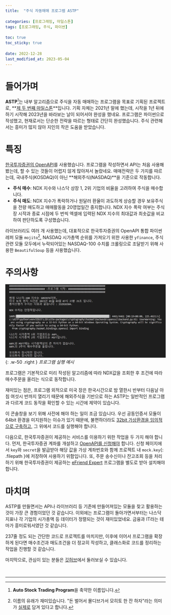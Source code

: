 ```yaml
---
title:  "주식 자동매매 프로그램 ASTP"

categories: [프로그래밍, 마일스톤]
tags: [프로그래밍, 주식, 파이썬]

toc: true
toc_sticky: true
 
date: 2022-12-28
last_modified_at: 2023-05-04
---
```


# **들어가며**

**ASTP**[^1]는 내부 알고리즘으로 주식을 자동 매매하는 프로그램을 목표로 기획된 프로젝트로, **[제 두 번째 마일스톤](https://kiw6024.github.io/categories/%EB%A7%88%EC%9D%BC%EC%8A%A4%ED%86%A4/)**입니다. 기획 자체는 2021년 말에 했는데, 시작을 1년 뒤에 하기 시작해 2023년을 바라보는 날이 되어서야 완성을 했네요. 프로그램은 파이썬으로 작성했고, 현재로서는 단순한 전략을 따르는 형태로 간단히 완성했습니다. 주식 관련해서는 흥미가 많지 않아 지인의 작은 도움을 받았습니다.

# **특징**

[한국투자증권의 OpenAPI](https://www.truefriend.com/main/customer/systemdown/OpenAPI.jsp?cmd=TF04ea01200)를 사용했습니다. 프로그램을 작성하면서 API는 처음 사용해봤는데, 할 수 있는 것들이 어렵지 않게 많아져서 놀랐네요. 매매전략은 두 가지를 따르는데, 국내주식(KOSDAQ)이 아닌 **해외주식(NASDAQ)**을 기준으로 작동합니다.

- **주식 매수**: NDX 지수와 나스닥 상장 1, 2위 기업의 비율을 고려하여 주식을 매수합니다.
- **주식 매도**: NDX 지수가 폭락하거나 원달러 환율이 과도하게 상승할 경우 보유주식을 전량 매도하고 매매활동을 20영업일간 중지합니다. NDX 지수 폭락 여부는 주식장 시작과 종료 시점에 두 번씩 엑셀에 입력된 NDX 지수의 최대값과 최솟값을 비교하여 판단하도록 구성했습니다.

라이브러리도 여러 개 사용했는데, 대표적으로 한국투자증권의 OpenAPI 통합 파이썬 레퍼 모듈 `mojito`[^2], NASDAQ 시가총액 순위를 가져오기 위한 사용한 `yfinance`, 주식 관련 모듈 모두에서 누락되어있는 NASDAQ-100 수치를 크롤링으로 조달받기 위해 사용한 `BeautifulSoup` 등을 사용했습니다.

# **주의사항**

![ASTP_example](/assets/img/2022-12-28-ASTP/ASTP_example.png){: .w-50 .right }
_프로그램 실행 예시_

프로그램은 기본적으로 미리 작성된 알고리즘에 따라 NDX값을 조회한 후 조건에 따라 매수주문을 올리는 식으로 동작합니다.

재미있는 점은, 프로그램 외적으로 미국 장은 한국시간으로 밤 열한시 반부터 다음날 아침 여섯시 반까지 열리기 때문에 해외주식을 기반으로 하는 ASTP는 일반적인 프로그램과 다르게 코드 동작을 확인할 수 있는 시간에 제약이 있습니다.

이 콘솔창을 보기 위해 사전에 해야 하는 일이 조금 있습니다. 우선 공동인증서 모듈이 64bit 환경을 미지원하는 이슈가 있기 때문에, 불편하더라도 [32bit 가상환경을 임의적으로 구축하고,](https://kiw6024.github.io/posts/32bit/) 그 위에서 코드를 실행해야 합니다.

다음으로, 한국투자증권이 제공하는 서비스를 이용하기 위한 작업을 두 가지 해야 합니다. 먼저, 한국투자증권 계좌를 개설하고 [OpenAPI를 신청해야](https://apiportal.koreainvestment.com/intro) 합니다. 신청 페이지에서 `key`와 `secret`을 발급받아 해당 값을 가상 계좌번호와 함께 프로젝트 내 `mock.key`{: .filepath }에 저장하여 사용하기 위함입니다. 또, 주문 송수신이나 잔고조회 등을 처리하기 위해 한국투자증권이 제공하는 [eFriend Expert](https://www.truefriend.com/main/customer/systemdown/OpenAPI.jsp?cmd=TF04ea01200) 프로그램을 별도로 받아 설치해야 합니다.

# **마치며**

ASTP를 만들면서는 API나 라이브러리 등 기존에 만들어져있는 모듈을 찾고 활용하는 것이 가장 큰 경험이었던 것 같습니다. 이외에는 프로그램이 돌아가면서부터는 나스닥 지표나 각 기업의 시가총액 등 데이터가 정렬되는 것이 재미있었네요. 금융과 IT라는 테마가 흥미로워서였던 것 같습니다.

237줄 정도 되는 간단한 코드로 프로젝트를 마치지만, 이후에 이어서 프로그램을 확장하게 된다면 매수조건과 매도조건을 더 정교히 작성하고, 클래스화로 코드를 정리하는 작업을 진행할 것 같습니다.

마지막으로, 관심이 있는 분들은 [깃허브](https://github.com/kiw6024/ASTP)에서 둘러보실 수 있습니다.

<br>    

---

[^1]: **Auto Stock Trading Program**을 축약한 이름입니다.
[^2]: 이름의 유래가 재미있습니다. "돈 벌어서 몰디브가서 모히토 한 잔 하자"라는 의미가 [실제로](https://pypi.org/project/mojito2/) 담겨 있다고 합니다.